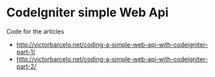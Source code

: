 CodeIgniter simple Web Api
==========================
Code for the articles
 * http://victorbarcelo.net/coding-a-simple-web-api-with-codeigniter-part-1/
 * http://victorbarcelo.net/coding-a-simple-web-api-with-codeigniter-part-2/